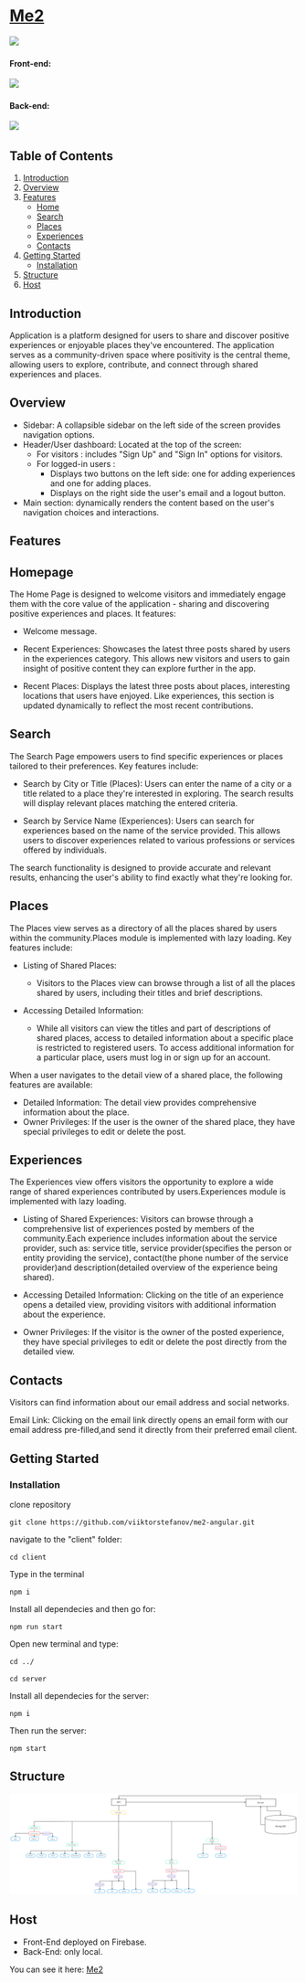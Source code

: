 # <a align="center" href="https://me2-angular-d82fe.web.app/home">Me2</a>

<p align="left">
  <a>
    <img src="./client/site-view.gif" />
  </a>
</p>

#### Front-end:
<p align="left">
  <a>
    <img src="https://skillicons.dev/icons?i=angular,typescript,html,css" />
  </a>
</p>

#### Back-end:
<p align="left">
  <a>
    <img src="https://skillicons.dev/icons?i=nodejs,express,mongodb" />
  </a>
</p>

## Table of Contents

1. [Introduction](#introduction)
2. [Overview](#overview)
3. [Features](#features)
   - [Home](#home)
   - [Search](#search)
   - [Places](#places)
   - [Experiences](#experiences)
   - [Contacts](#contacts)
4. [Getting Started](#getting-started)
   - [Installation](#installation)
5. [Structure](#structure) 
6. [Host](#host)


## Introduction <a name="introduction"></a>

Application is a platform designed for users to share and discover positive experiences or enjoyable places they've encountered. The application serves as a community-driven space where positivity is the central theme, allowing users to explore, contribute, and connect through shared experiences and places. 

## Overview <a name="overview"></a>

- Sidebar: A collapsible sidebar on the left side of the screen provides navigation options.
- Header/User dashboard: Located at the top of the screen:
  - For visitors : includes "Sign Up" and "Sign In" options for visitors.
  - For logged-in users : 
      - Displays two buttons on the left side: one for adding experiences and one for adding places.
      - Displays on the right side the user's email and a logout button.
- Main section: dynamically renders the content based on the user's navigation choices and interactions. 

## Features <a name="features"></a>

## Homepage <a name="home"></a>

The Home Page is designed to welcome visitors and immediately engage them with the core value of the application - sharing and discovering positive experiences and places. It features:

- Welcome message.

- Recent Experiences: Showcases the latest three posts shared by users in the experiences category. This allows new visitors and users to gain insight of positive content they can explore further in the app.

- Recent Places: Displays the latest three posts about places, interesting locations that users have enjoyed. Like experiences, this section is updated dynamically to reflect the most recent contributions.

## Search <a name="search"></a>

The Search Page empowers users to find specific experiences or places tailored to their preferences. Key features include:

- Search by City or Title (Places): Users can enter the name of a city or a title related to a place they're interested in exploring. The search results will display relevant places matching the entered criteria.

- Search by Service Name (Experiences): Users can search for experiences based on the name of the service provided. This allows users to discover experiences related to various professions or services offered by individuals.

The search functionality is designed to provide accurate and relevant results, enhancing the user's ability to find exactly what they're looking for.

## Places <a name="places"></a>

The Places view serves as a directory of all the places shared by users within the community.Places module is implemented with lazy loading. Key features include:

- Listing of Shared Places: 
  - Visitors to the Places view can browse through a list of all the places shared by users, including their titles and brief descriptions.

- Accessing Detailed Information: 
  - While all visitors can view the titles and part of descriptions of shared places, access to detailed information about a specific place is restricted to registered users. To access additional information for a particular place, users must log in or sign up for an account.

When a user navigates to the detail view of a shared place, the following features are available:

- Detailed Information: The detail view provides comprehensive information about the place.
- Owner Privileges: If the user is the owner of the shared place, they have special privileges to edit or delete the post.


## Experiences <a name="experiences"></a>

The Experiences view offers visitors the opportunity to explore a wide range of shared experiences contributed by users.Experiences module is implemented with lazy loading.

- Listing of Shared Experiences: Visitors can browse through a comprehensive list of experiences posted by members of the community.Each experience includes information about the service provider, such as: service title, service provider(specifies the person or entity providing the service), contact(the phone number of the service provider)and description(detailed overview of the experience being shared).

- Accessing Detailed Information: Clicking on the title of an experience opens a detailed view, providing visitors with additional information about the experience.

- Owner Privileges: If the visitor is the owner of the posted experience, they have special privileges to edit or delete the post directly from the detailed view.

## Contacts <a name="contacts"></a>

Visitors can find information about our email address and social networks.

Email Link: Clicking on the email link directly opens an email form with our email address pre-filled,and send it directly from their preferred email client.


## Getting Started <a name="getting-started"></a>

### Installation <a name="installation"></a>

clone repository
```
git clone https://github.com/viiktorstefanov/me2-angular.git
```
navigate to the "client" folder:
```
cd client
```
Type in the terminal
```
npm i
```
Install all dependecies and then go for:

```
npm run start
```

Open new terminal and type:
```
cd ../
```
```
cd server
```
Install all dependecies for the server: 
```
npm i
```
Then run the server:

```
npm start
```

## Structure <a name="structure"></a>
<a>
    <img src="Structure.png" />
</a>

## Host <a name="host"></a>

- Front-End deployed on Firebase.
- Back-End: only local.

You can see it here: <a href="https://me2-angular-d82fe.web.app/home">Me2</a>



